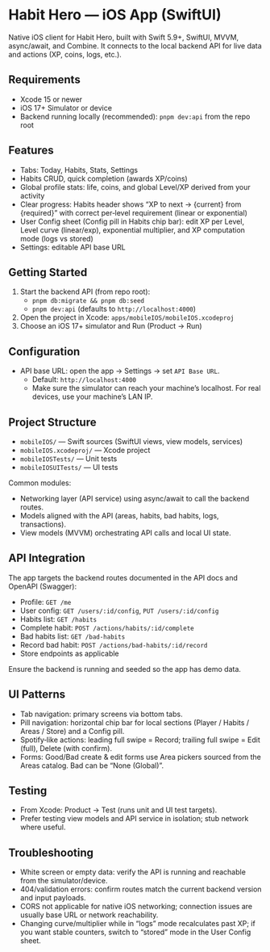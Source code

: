 # Habit Hero — iOS App (SwiftUI)

Native iOS client for Habit Hero, built with Swift 5.9+, SwiftUI, MVVM, async/await, and Combine. It connects to the local backend API for live data and actions (XP, coins, logs, etc.).

## Requirements

- Xcode 15 or newer
- iOS 17+ Simulator or device
- Backend running locally (recommended): `pnpm dev:api` from the repo root

## Features

- Tabs: Today, Habits, Stats, Settings
- Habits CRUD, quick completion (awards XP/coins)
- Global profile stats: life, coins, and global Level/XP derived from your activity
- Clear progress: Habits header shows “XP to next → {current} from {required}” with correct per‑level requirement (linear or exponential)
- User Config sheet (Config pill in Habits chip bar): edit XP per Level, Level curve (linear/exp), exponential multiplier, and XP computation mode (logs vs stored)
- Settings: editable API base URL

## Getting Started

1) Start the backend API (from repo root):
   - `pnpm db:migrate && pnpm db:seed`
   - `pnpm dev:api` (defaults to `http://localhost:4000`)
2) Open the project in Xcode: `apps/mobileIOS/mobileIOS.xcodeproj`
3) Choose an iOS 17+ simulator and Run (Product → Run)

## Configuration

- API base URL: open the app → Settings → set `API Base URL`.
  - Default: `http://localhost:4000`
  - Make sure the simulator can reach your machine’s localhost. For real devices, use your machine’s LAN IP.

## Project Structure

- `mobileIOS/` — Swift sources (SwiftUI views, view models, services)
- `mobileIOS.xcodeproj/` — Xcode project
- `mobileIOSTests/` — Unit tests
- `mobileIOSUITests/` — UI tests

Common modules:
- Networking layer (API service) using async/await to call the backend routes.
- Models aligned with the API (areas, habits, bad habits, logs, transactions).
- View models (MVVM) orchestrating API calls and local UI state.

## API Integration

The app targets the backend routes documented in the API docs and OpenAPI (Swagger):
- Profile: `GET /me`
- User config: `GET /users/:id/config`, `PUT /users/:id/config`
- Habits list: `GET /habits`
- Complete habit: `POST /actions/habits/:id/complete`
- Bad habits list: `GET /bad-habits`
- Record bad habit: `POST /actions/bad-habits/:id/record`
- Store endpoints as applicable

Ensure the backend is running and seeded so the app has demo data.

## UI Patterns

- Tab navigation: primary screens via bottom tabs.
- Pill navigation: horizontal chip bar for local sections (Player / Habits / Areas / Store) and a Config pill.
- Spotify‑like actions: leading full swipe = Record; trailing full swipe = Edit (full), Delete (with confirm).
- Forms: Good/Bad create & edit forms use Area pickers sourced from the Areas catalog. Bad can be “None (Global)”.

## Testing

- From Xcode: Product → Test (runs unit and UI test targets).
- Prefer testing view models and API service in isolation; stub network where useful.

## Troubleshooting

- White screen or empty data: verify the API is running and reachable from the simulator/device.
- 404/validation errors: confirm routes match the current backend version and input payloads.
- CORS not applicable for native iOS networking; connection issues are usually base URL or network reachability.
- Changing curve/multiplier while in “logs” mode recalculates past XP; if you want stable counters, switch to “stored” mode in the User Config sheet.
